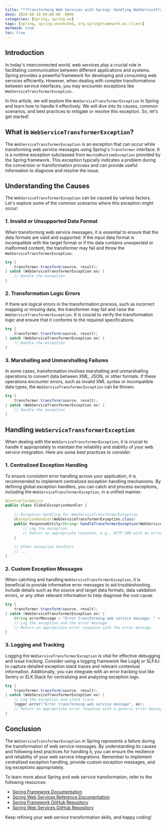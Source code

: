 ```yaml
---
title: "**Transforming Web Services with Spring: Handling WebServiceTransformerException**"
date: 2024-08-10 09:00:00 -0000
categories: [Spring, spring-ws]
tags: [spring, spring-unchecked, org.springframework.ws.client]
mermaid: true
toc: true
---
```



## Introduction

In today's interconnected world, web services play a crucial role in facilitating communication between different applications and systems. Spring provides a powerful framework for developing and consuming web services efficiently. However, when dealing with complex transformations between service interfaces, you may encounter exceptions like `WebServiceTransformerException`.

In this article, we will explore the `WebServiceTransformerException` in Spring and learn how to handle it effectively. We will dive into its causes, common scenarios, and best practices to mitigate or resolve this exception. So, let's get started!

## What is `WebServiceTransformerException`?

The `WebServiceTransformerException` is an exception that can occur while transforming web service messages using Spring's `Transformer` interface. It is a runtime exception subclassed from `NestedRuntimeException` provided by the Spring framework. This exception typically indicates a problem during the conversion or transformation process and can provide useful information to diagnose and resolve the issue.

## Understanding the Causes

The `WebServiceTransformerException` can be caused by various factors. Let's explore some of the common scenarios where this exception might occur:

### 1. Invalid or Unsupported Data Format

When transforming web service messages, it is essential to ensure that the data formats are valid and supported. If the input data format is incompatible with the target format or if the data contains unexpected or malformed content, the transformer may fail and throw the `WebServiceTransformerException`.

```java
try {
    transformer.transform(source, result);
} catch (WebServiceTransformerException ex) {
    // Handle the exception
}
```

### 2. Transformation Logic Errors

If there are logical errors in the transformation process, such as incorrect mapping or missing data, the transformer may fail and raise the `WebServiceTransformerException`. It is crucial to verify the transformation logic and ensure that it conforms to the required specifications.

```java
try {
    transformer.transform(source, result);
} catch (WebServiceTransformerException ex) {
    // Handle the exception
}
```

### 3. Marshalling and Unmarshalling Failures

In some cases, transformation involves marshalling and unmarshalling operations to convert data between XML, JSON, or other formats. If these operations encounter errors, such as invalid XML syntax or incompatible data types, the `WebServiceTransformerException` can be thrown.

```java
try {
    transformer.transform(source, result);
} catch (WebServiceTransformerException ex) {
    // Handle the exception
}
```

## Handling `WebServiceTransformerException`

When dealing with the `WebServiceTransformerException`, it is crucial to handle it appropriately to maintain the reliability and stability of your web service integration. Here are some best practices to consider:

### 1. Centralized Exception Handling

To ensure consistent error handling across your application, it is recommended to implement centralized exception handling mechanisms. By defining global exception handlers, you can catch and process exceptions, including the `WebServiceTransformerException`, in a unified manner.

```java
@ControllerAdvice
public class GlobalExceptionHandler {
    
    // Exception handling for WebServiceTransformerException
    @ExceptionHandler(WebServiceTransformerException.class)
    public ResponseEntity<String> handleTransformerException(WebServiceTransformerException ex) {
        // Log the exception
        // Return an appropriate response, e.g., HTTP 500 with an error message
    }
    
    // Other exception handlers
    // ...
}
```

### 2. Custom Exception Messages

When catching and handling `WebServiceTransformerException`, it is beneficial to provide informative error messages to aid troubleshooting. Include details such as the source and target data formats, data validation errors, or any other relevant information to help diagnose the root cause.

```java
try {
    transformer.transform(source, result);
} catch (WebServiceTransformerException ex) {
    String errorMessage = "Error transforming web service message: " + ex.getMessage();
    // Log the exception and the error message
    // Return an appropriate error response with the error message
}
```

### 3. Logging and Tracking

Logging the `WebServiceTransformerException` is vital for effective debugging and issue tracking. Consider using a logging framework like Log4j or SLF4J to capture detailed exception stack traces and relevant contextual information. Additionally, you can integrate with an error tracking tool like Sentry or ELK Stack for centralizing and analyzing exception logs.

```java
try {
    transformer.transform(source, result);
} catch (WebServiceTransformerException ex) {
    // Log the exception and stack trace
    logger.error("Error transforming web service message", ex);
    // Return an appropriate error response with a generic error message
}
```

## Conclusion

The `WebServiceTransformerException` in Spring represents a failure during the transformation of web service messages. By understanding its causes and following best practices for handling it, you can ensure the resilience and reliability of your web service integrations. Remember to implement centralized exception handling, provide custom exception messages, and log exceptions appropriately.

To learn more about Spring and web service transformation, refer to the following resources:

- [Spring Framework Documentation](https://docs.spring.io/spring-framework/docs/current/reference/html/)
- [Spring Web Services Reference Documentation](https://docs.spring.io/spring-ws/docs/current/reference/html/)
- [Spring Framework GitHub Repository](https://github.com/spring-projects/spring-framework)
- [Spring Web Services GitHub Repository](https://github.com/spring-projects/spring-ws)

Keep refining your web service transformation skills, and happy coding!

